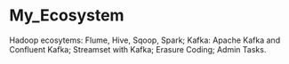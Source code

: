 # My_Ecosystem
 Hadoop ecosytems: Flume, Hive, Sqoop, Spark; 
 Kafka: Apache Kafka and Confluent Kafka; 
 Streamset with Kafka; 
 Erasure Coding; 
 Admin Tasks.
